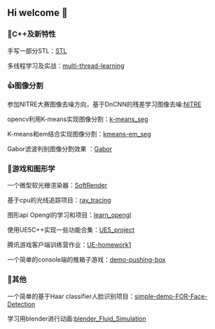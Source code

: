 ## Hi welcome 👋

### 🌈C++及新特性
手写一部分STL：[STL](https://github.com/Abelabc/STL)

多线程学习及实战：[multi-thread-learning](https://github.com/Abelabc/multi-thread-learning)

### 👍图像分割

参加NITRE大赛图像去噪方向，基于DnCNN的残差学习图像去噪:[NITRE](https://github.com/Abelabc/NITRE)

opencv利用K-means实现图像分割：[k-means_seg](https://github.com/Abelabc/k-means_seg)

K-means和em结合实现图像分割：[kmeans-em_seg](https://github.com/Abelabc/kmean-em_seg)

Gabor滤波判别图像分割效果 ：[Gabor](https://github.com/Abelabc/Gabor)

### 🍁游戏和图形学

一个微型软光栅渲染器：[SoftRender](https://github.com/Abelabc/SoftRenderer)

基于cpu的光线追踪项目：[ray_tracing](https://github.com/Abelabc/Ray_tracing)

图形api Opengl的学习和项目：[learn_opengl](https://github.com/Abelabc/learn_opengl)

使用UE5C++实现一些功能合集：[UE5_project](https://github.com/Abelabc/UE5_Project)

腾讯游戏客户端训练营作业：[UE-homework1](https://github.com/Abelabc/UE-homework1)

一个简单的console端的推箱子游戏：[demo-pushing-box](https://github.com/Abelabc/demo-pushing-box)

### 🌱其他


一个简单的基于Haar classifier人脸识别项目：[simple-demo-FOR-Face-Detection](https://github.com/Abelabc/simple-demo-FOR-Face-Detection)


学习用blender进行动画:[blender_Fluid_Simulation](https://github.com/Abelabc/blender_Fluid_Simulation)





<!--
**Abelabc/Abelabc** is a ✨ _special_ ✨ repository because its `README.md` (this file) appears on your GitHub profile.

Here are some ideas to get you started:

- 🔭 I’m currently working on ...
- 🌱 I’m currently learning ...
- 👯 I’m looking to collaborate on ...
- 🤔 I’m looking for help with ...
- 💬 Ask me about ...
- 📫 How to reach me: ...
- 😄 Pronouns: ...
- ⚡ Fun fact: ...
-->
